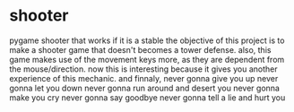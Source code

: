 # shooter
pygame shooter that works if it is a stable
the objective of this project is to make a shooter game that doesn't becomes a tower defense. also, this game makes use of the movement keys more, as they are dependent from the mouse/direction. now this is interesting because it gives you another experience of this mechanic.
and finnaly, 
never gonna give you up
never gonna let you down
never gonna run around and desert you
never gonna make you cry
never gonna say goodbye
never gonna tell a lie and hurt you